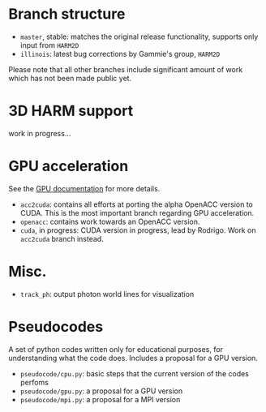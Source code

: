 Branch structure
==================

- `master`, stable: matches the original release functionality, supports only input from `HARM2D`
- `illinois`: latest bug corrections by Gammie's group, `HARM2D`

Please note that all other branches include significant amount of work which has not been made public yet.

# 3D HARM support

work in progress...

# GPU acceleration

See the [GPU documentation](GPU.md) for more details.

- `acc2cuda`: contains all efforts at porting the alpha OpenACC version to CUDA. This is the most important branch regarding GPU acceleration.
- `openacc`: contains work towards an OpenACC version.
- `cuda`, in progress: CUDA version in progress, lead by Rodrigo. Work on `acc2cuda` branch instead.

# Misc.

- `track_ph`: output photon world lines for visualization

# Pseudocodes

A set of python codes written only for educational purposes, for understanding what the code does. Includes a proposal for a GPU version.

- `pseudocode/cpu.py`: basic steps that the current version of the codes perfoms
- `pseudocode/gpu.py`: a proposal for a GPU version
- `pseudocode/mpi.py`: a proposal for a MPI version